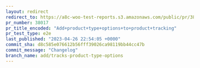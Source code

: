 ```yaml
---
layout: redirect
redirect_to: https://a8c-woo-test-reports.s3.amazonaws.com/public/pr/38017/e2e/index.html
pr_number: 38017
pr_title_encoded: "Add+product+type+options+to+product+tracking"
pr_test_type: e2e
last_published: "2023-04-26 22:54:05 +0000"
commit_sha: d8c585e076612b56fff39026ca98119bb44cc47b
commit_message: "Changelog"
branch_name: add/tracks-product-type-options
---
```

